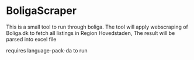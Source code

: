 # BoligaScraper

This is a small tool to run through boliga.
The tool will apply webscraping of Boliga.dk to fetch all listings in Region Hovedstaden,
The result will be parsed into excel file

requires language-pack-da to run
